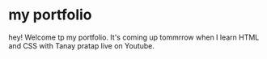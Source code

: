 # my portfolio

hey! Welcome tp my portfolio. It's coming up tommrrow when I learn HTML and CSS with Tanay pratap live on Youtube.